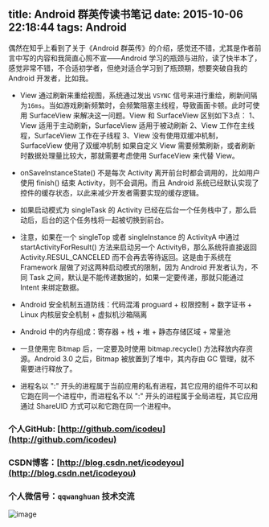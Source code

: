 title: Android 群英传读书笔记
date: 2015-10-06 22:18:44
tags: Android
----

偶然在知乎上看到了关于《Android 群英传》的介绍，感觉还不错，尤其是作者前言中写的内容和我简直心照不宣——Android 学习的瓶颈与进阶，读了快半本了，感觉非常不错，不合适初学者，但绝对适合学习到了瓶颈期，想要突破自我的 Android 开发者，比如我。

<!--more-->

- View 通过刷新来重绘视图，系统通过发出 `VSYNC` 信号来进行重绘，刷新间隔为`16ms`。当如游戏刷新频繁时，会频繁阻塞主线程，导致画面卡顿。此时可使用 SurfaceView 来解决这一问题。View 和 SurfaceView 区别如下3点：
 1、View 适用于主动刷新，SurfaceView 适用于被动刷新
 2、View 工作在主线程，SurfaceView 工作在子线程
 3、View 没有使用双缓冲机制，SurfaceView 使用了双缓冲机制
 如果自定义 View 需要频繁刷新，或者刷新时数据处理量比较大，那就需要考虑使用 SurfaceView 来代替 View。

- onSaveInstanceState() 不是每次 Activity 离开前台时都会调用的，比如用户使用 finish() 结束 Activity，则不会调用。而且 Android 系统已经默认实现了控件的缓存状态，以此来减少开发者需要实现的缓存逻辑。

- 如果启动模式为 singleTask 的 Activity 已经在后台一个任务栈中了，那么启动后，后台的这个任务栈将一起被切换到前台。

- 注意，如果在一个 singleTop 或者 singleInstance 的 ActivityA 中通过 startActivityForResult() 方法来启动另一个 ActivityB，那么系统将直接返回 Activity.RESUL_CANCELED 而不会再去等待返回。这是由于系统在 Framework 层做了对这两种启动模式的限制，因为 Android 开发者认为，不同 Task 之间，默认是不能传递数据的，如果一定要传递，那就只能通过 Intent 来绑定数据。

- Android 安全机制五道防线：代码混淆 proguard + 权限控制 + 数字证书 + Linux 内核层安全机制 + 虚拟机沙箱隔离

- Android 中的内存组成：寄存器 + 栈 + 堆 + 静态存储区域 + 常量池

- 一旦使用完 Bitmap 后，一定要及时使用 bitmap.recycle() 方法释放内存资源。Android 3.0 之后，Bitmap 被放置到了堆中，其内存由 GC 管理，就不需要进行释放了。

- 进程名以 ":" 开头的进程属于当前应用的私有进程，其它应用的组件不可以和它跑在同一个进程中，而进程名不以 ":" 开头的进程属于全局进程，其它应用通过 ShareUID 方式可以和它跑在同一个进程中。






### 个人GitHub:  [http://github.com/icodeu](http://github.com/icodeu)

### CSDN博客：[http://blog.csdn.net/icodeyou](http://blog.csdn.net/icodeyou)

### 个人微信号：`qqwanghuan`  技术交流

![image](http://7xivx9.com1.z0.glb.clouddn.com/wxqrcode_260.png)
